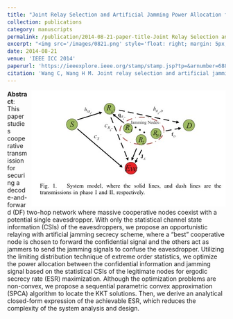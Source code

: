 ```yaml
---
title: "Joint Relay Selection and Artificial Jamming Power Allocation for Secure DF Relay Networks"
collection: publications
category: manuscripts
permalink: /publication/2014-08-21-paper-title-Joint Relay Selection and Artificial Jamming Power Allocation for Secure DF Relay Networks.md
excerpt: "<img src='/images/0821.png' style='float: right; margin: 5px;'>This paper proposes a joint relay selection and artificial jamming power allocation scheme for secure decode-and-forward (DF) relay networks. The authors aim to maximize the ergodic secrecy rate (ESR) by optimizing the power allocation between the confidential information and jamming signals, using only statistical channel state information (CSI) of the eavesdropper."
date: 2014-08-21
venue: 'IEEE ICC 2014'
paperurl: 'https://ieeexplore.ieee.org/stamp/stamp.jsp?tp=&arnumber=6881301'
citation: 'Wang C, Wang H M. Joint relay selection and artificial jamming power allocation for secure DF relay networks[C]//2014 IEEE International Conference on Communications Workshops (ICC). IEEE, 2014: 819-824.'
---
```

<img src="/images/0821.png"  style="float: right; margin-left: 10px;">


**Abstract**: This paper studies cooperative transmission for securing a decode-and-forward (DF) two-hop network where massive cooperative nodes coexist with a potential single eavesdropper. With only the statistical channel state information (CSIs) of the eavesdroppers, we propose an opportunistic relaying with artificial jamming secrecy scheme, where a “best” cooperative node is chosen to forward the confidential signal and the others act as jammers to send the jamming signals to confuse the eavesdropper. Utilizing the limiting distribution technique of extreme order statistics, we optimize the power allocation between the confidential information and jamming signal based on the statistical CSIs of the legitimate nodes for ergodic secrecy rate (ESR) maximization. Although the optimization problems are non-convex, we propose a sequential parametric convex approximation (SPCA) algorithm to locate the KKT solutions. Then, we derive an analytical closed-form expression of the achievable ESR, which reduces the complexity of the system analysis and design.
